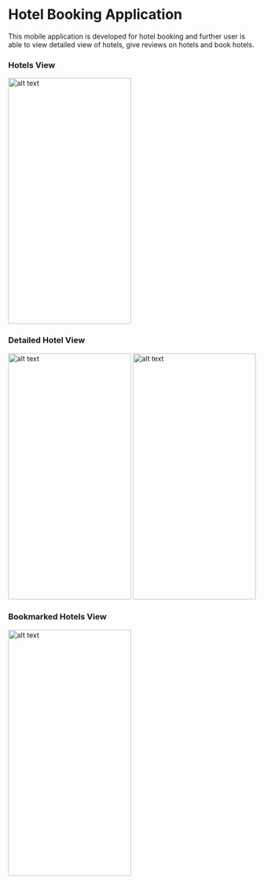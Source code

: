 # Hotel Booking Application

This mobile application is developed for hotel booking and further user is able to view detailed view of hotels, give reviews on hotels and book hotels.

### Hotels View
<img src="https://user-images.githubusercontent.com/51434067/101044761-ba83ae00-35a5-11eb-95f9-af3620972d75.jpg" alt="alt text" width="250" height="500">

### Detailed Hotel View

<img src="https://user-images.githubusercontent.com/51434067/101044859-dab36d00-35a5-11eb-97b1-4bd7321e233c.jpg" alt="alt text" width="250" height="500">

<img src="https://user-images.githubusercontent.com/51434067/101044911-e6069880-35a5-11eb-9f35-3a2befdaaf5e.jpg" alt="alt text" width="250" height="500">

### Bookmarked Hotels View

<img src="https://user-images.githubusercontent.com/51434067/101045096-09c9de80-35a6-11eb-8a04-a32081f1096e.jpg" alt="alt text" width="250" height="500">

